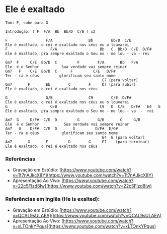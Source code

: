 # Ele é exaltado

```
Tom: F, sobe para G
```

```
Introdução: ( F  F/A  Bb  Bb/D  C/E ) x2
```

```
F                 F/A                Bb        Bb/D  C/E
Ele é exaltado, o rei é exaltado nos céus eu o louvarei
F                   F/A                   Bb   C  Bb/D  C/E  D/F#
Ele é exaltado, pra sempre exaltado o Seu no - me lou - va - rei

Gm7  F     C/E  Bb/D  C         F        F/A       Bb   F/A
Ele  é o Senhor          Sua verdade vai sempre reinar
Gm7   F    C/E  Bb/D  C      F         C/E   D/F#
Ter - ra e céus         glorificam seu santo nome
                                           C7 (para voltar)
Gm7       F       Eb        C        F     D7 (para subir)
Ele é exaltado, o rei é exaltado nos céus

G                 G/B                C9        C/E  D/F#
Ele é exaltado, o rei é exaltado nos céus eu o louvarei
G                   G/B                   C9   D  C/E   D/F#   E4   E
Ele é exaltado, pra sempre exaltado o Seu no - me lou - va  -  rei

Am7  G     D/F#  C/E  D         G        G/B       C     G/B
Ele  é o Senhor           Sua verdade vai sempre reinar
Am7   G    D/F#  C/E  D       G         D/F#  E/G#
Ter - ra e céus          glorificam seu santo nome
                                           E4  E (para voltar)
Am7       G       F         D        G     E7    (para terminar)
Ele é exaltado, o rei é exaltado nos céus
```

### Referências

* Gravação em Estúdio: [https://www.youtube.com/watch?v=Tt7nAJkcX8Y](https://www.youtube.com/watch?v=Tt7nAJkcX8Y)
* Apresentação Ao Vivo: [https://www.youtube.com/watch?v=22c5Flzd8Iw](https://www.youtube.com/watch?v=22c5Flzd8Iw)

### Referências em Inglês (He is exalted):

* Gravação em Estúdio: [https://www.youtube.com/watch?v=QCAL9sULAEA](https://www.youtube.com/watch?v=QCAL9sULAEA)
* Apresentação Ao Vivo: [https://www.youtube.com/watch?v=xLTOnkYPqus](https://www.youtube.com/watch?v=xLTOnkYPqus)
